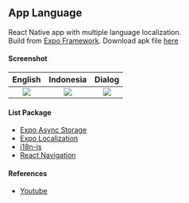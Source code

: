 ## App Language

React Native app with multiple language localization.  
Build from [Expo Framework](https://expo.dev/). Download apk file [here](https://e.pcloud.link/publink/show?code=XZyEfsZw6DUecj27hzoXKcAidT1UzAlKPy7)

#### Screenshot

|                       English                        |                      Indonesia                       |                Dialog                |
| :--------------------------------------------------: | :--------------------------------------------------: | :----------------------------------: |
| ![](https://images2.imgbox.com/66/80/XHsezWow_o.png) | ![](https://images2.imgbox.com/ba/38/DMoF9xnQ_o.png) | ![](https://i.imgur.com/klfywRW.png) |

#### List Package

- [Expo Async Storage](https://docs.expo.dev/versions/latest/sdk/async-storage/)
- [Expo Localization](https://docs.expo.dev/versions/latest/sdk/localization/)
- [i18n-js](https://www.npmjs.com/package/i18n-js)
- [React Navigation](https://reactnavigation.org/)

#### References

- [Youtube](https://www.youtube.com/watch?v=NqhXtRRm8kY)
